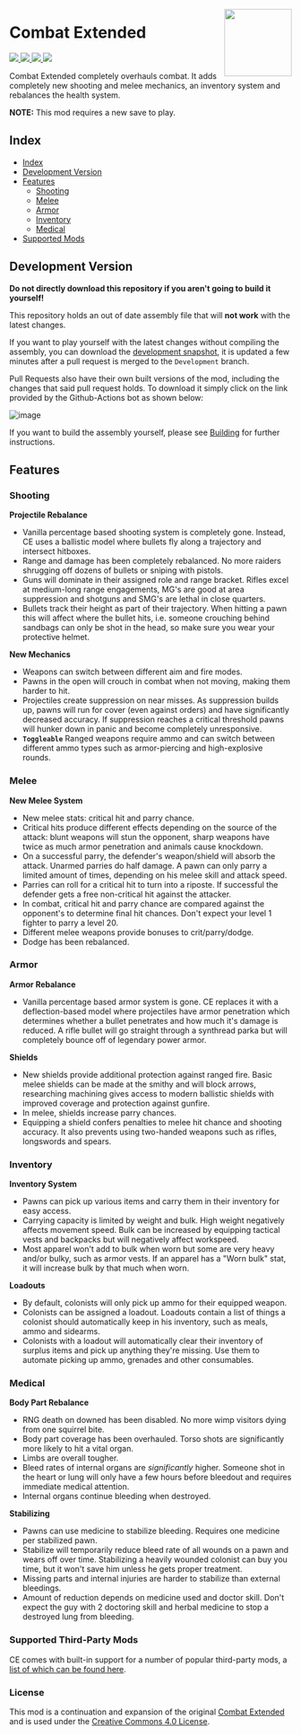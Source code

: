 <p>
  <img src="https://raw.githubusercontent.com/CombatExtended-Continued/CombatExtended/Development/Media/Icon_CE_large.png" height="120" align="right">
  <h1 align="left">Combat Extended</h1>
</p>
<p align="left">
  <a href="https://discord.gg/safyWuA">
    <img src="https://img.shields.io/badge/join%20us-black?style=for-the-badge&logo=discord&logoColor=white">
  </a>
  <a href="https://steamcommunity.com/workshop/filedetails/?id=1631756268">
    <img src="https://img.shields.io/badge/subscribe-black?style=for-the-badge&logo=steam">
  </a>
  <a href="https://github.com/CombatExtended-Continued/CombatExtended/releases">
    <img src="https://img.shields.io/badge/-latest%20release-black?style=for-the-badge&logo=github">
  </a>
  <a href="https://combatextended.lp-programming.com/CombatExtended-latest.zip">
    <img src="https://img.shields.io/badge/dev%20snapshot-black?style=for-the-badge&logo=github">
  </a>
</p>

Combat Extended completely overhauls combat. It adds completely new shooting and melee mechanics, an inventory system and rebalances the health system.

**NOTE:** This mod requires a new save to play.

## Index
- [Index](#index)
- [Development Version](#development-version)
- [Features](#features)
  - [Shooting](#shooting)
  - [Melee](#melee)
  - [Armor](#armor)
  - [Inventory](#inventory)
  - [Medical](#medical)
- [Supported Mods](#supported-third-party-mods) 

## Development Version
**Do not directly download this repository if you aren't going to build it yourself!**

This repository holds an out of date assembly file that will **not work** with the latest changes.

If you want to play yourself with the latest changes without compiling the assembly, you can download the [development snapshot](https://combatextended.lp-programming.com/CombatExtended-latest.zip), it is updated a few minutes after a pull request is merged to the ` Development ` branch.

Pull Requests also have their own built versions of the mod, including the changes that said pull request holds. To download it simply click on the link provided by the Github-Actions bot as shown below:

![image](https://user-images.githubusercontent.com/25396698/146984853-4717f30d-c6e3-4508-afd5-b7bd79cd25a9.png)

If you want to build the assembly yourself, please see [Building](Building.md) for further instructions.

## Features

### Shooting

**Projectile Rebalance**
- Vanilla percentage based shooting system is completely gone. Instead, CE uses a ballistic model where bullets fly along a trajectory and intersect hitboxes.
- Range and damage has been completely rebalanced. No more raiders shrugging off dozens of bullets or sniping with pistols.
- Guns will dominate in their assigned role and range bracket. Rifles excel at medium-long range engagements, MG's are good at area suppression and shotguns and SMG's are lethal in close quarters.
- Bullets track their height as part of their trajectory. When hitting a pawn this will affect where the bullet hits, i.e. someone crouching behind sandbags can only be shot in the head, so make sure you wear your protective helmet.

**New Mechanics**
- Weapons can switch between different aim and fire modes.
- Pawns in the open will crouch in combat when not moving, making them harder to hit.
- Projectiles create suppression on near misses. As suppression builds up, pawns will run for cover (even against orders) and have significantly decreased accuracy. If suppression reaches a critical threshold pawns will hunker down in panic and become completely unresponsive.
- **` Toggleable `** Ranged weapons require ammo and can switch between different ammo types such as armor-piercing and high-explosive rounds.
  
### Melee

**New Melee System**
- New melee stats: critical hit and parry chance.
- Critical hits produce different effects depending on the source of the attack: blunt weapons will stun the opponent, sharp weapons have twice as much armor penetration and animals cause knockdown.
- On a successful parry, the defender's weapon/shield will absorb the attack. Unarmed parries do half damage. A pawn can only parry a limited amount of times, depending on his melee skill and attack speed.
- Parries can roll for a critical hit to turn into a riposte. If successful the defender gets a free non-critical hit against the attacker.
- In combat, critical hit and parry chance are compared against the opponent's to determine final hit chances. Don't expect your level 1 fighter to parry a level 20.
- Different melee weapons provide bonuses to crit/parry/dodge.
- Dodge has been rebalanced.

### Armor
**Armor Rebalance**
- Vanilla percentage based armor system is gone. CE replaces it with a deflection-based model where projectiles have armor penetration which determines whether a bullet penetrates and how much it's damage is reduced. A rifle bullet will go straight through a synthread parka but will completely bounce off of legendary power armor.

**Shields**
- New shields provide additional protection against ranged fire. Basic melee shields can be made at the smithy and will block arrows, researching machining gives access to modern ballistic shields with improved coverage and protection against gunfire.
- In melee, shields increase parry chances.
- Equipping a shield confers penalties to melee hit chance and shooting accuracy. It also prevents using two-handed weapons such as rifles, longswords and spears.

### Inventory

**Inventory System**
- Pawns can pick up various items and carry them in their inventory for easy access.
- Carrying capacity is limited by weight and bulk. High weight negatively affects movement speed. Bulk can be increased by equipping tactical vests and backpacks but will negatively affect workspeed.
- Most apparel won't add to bulk when worn but some are very heavy and/or bulky, such as armor vests. If an apparel has a "Worn bulk" stat, it will increase bulk by that much when worn.

**Loadouts**
- By default, colonists will only pick up ammo for their equipped weapon.
- Colonists can be assigned a loadout. Loadouts contain a list of things a colonist should automatically keep in his inventory, such as meals, ammo and sidearms.
- Colonists with a loadout will automatically clear their inventory of surplus items and pick up anything they're missing. Use them to automate picking up ammo, grenades and other consumables.

### Medical

**Body Part Rebalance**
- RNG death on downed has been disabled. No more wimp visitors dying from one squirrel bite.
- Body part coverage has been overhauled. Torso shots are significantly more likely to hit a vital organ.
- Limbs are overall tougher.
- Bleed rates of internal organs are *significantly* higher. Someone shot in the heart or lung will only have a few hours before bleedout and requires immediate medical attention.
- Internal organs continue bleeding when destroyed.

**Stabilizing**
- Pawns can use medicine to stabilize bleeding. Requires one medicine per stabilized pawn.
- Stabilize will temporarily reduce bleed rate of all wounds on a pawn and wears off over time. Stabilizing a heavily wounded colonist can buy you time, but it won't save him unless he gets proper treatment.
- Missing parts and internal injuries are harder to stabilize than external bleedings.
- Amount of reduction depends on medicine used and doctor skill. Don't expect the guy with 2 doctoring skill and herbal medicine to stop a destroyed lung from bleeding.

### Supported Third-Party Mods
CE comes with built-in support for a number of popular third-party mods, a [list of which can be found here](SupportedThirdPartyMods.md).

### License
This mod is a continuation and expansion of the original [Combat Extended](https://ludeon.com/forums/index.php?topic=33461.0) and is used under the [Creative Commons 4.0 License](https://creativecommons.org/licenses/by-nc-sa/4.0/).